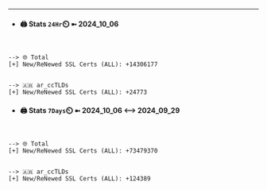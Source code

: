 

---
- #### 🖨️ **Stats** `24Hr`⏲️ ➼ 2024_10_06
```console


--> 🌐 Total
[+] New/ReNewed SSL Certs (ALL): +14306177


--> 🇦🇷 ar_ccTLDs
[+] New/ReNewed SSL Certs (ALL): +24773

```

- #### 🖨️ **Stats** `7Days`⏲️ ➼ 2024_10_06 <--> 2024_09_29
```console


--> 🌐 Total
[+] New/ReNewed SSL Certs (ALL): +73479370


--> 🇦🇷 ar_ccTLDs
[+] New/ReNewed SSL Certs (ALL): +124389

```

